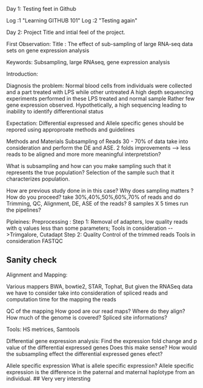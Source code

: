 Day 1: Testing feet in Github

Log :1 "Learning GITHUB 101"
Log :2 "Testing again"

Day 2:
Project Title and intial feel of the project.


First Observation: Title : The effect of sub-sampling of large RNA-seq data sets on gene expression analysis

Keywords: Subsampling, large RNAseq, gene expression analysis

Introduction:

Diagnosis the problem:
Normal blood cells from individuals were collected and a part treated with LPS while other untreated
A high depth sequencing experiments performed in these LPS treated and normal sample
Rather few gene expression observed. Hypothetically, a high sequencing leading to inability to identify differentional status 

Expectation:
Differential expressed and Allele specific genes should be repored using approproate methods and guidelines


Methods and Materials
Subsampling of Reads
30 - 70% of data take into consideration and perform the DE and ASE. 
2 folds improvements --> less reads to be aligned and more more meaningful interpretstion?

What is subsampling and how can you make sampling such that it represents the true population?
Selection of the sample such that it characterizes population.

How are previous study done in in this case? 
Why does sampling matters ?
How do you proceed?
take 30%,40%,50%,60%,70% of reads and do Trimming, QC, Alignment, DE, ASE of the reads?
 8 samples X 5 times run the pipelines?
 
 Pipleines:
Preprocessing : 
Step 1: Removal of adapters, low quality reads with q values less than some parameters; 
Tools in consideration -->Trimgalore, Cutadapt
Step 2: Quality Control of the trimmed reads 
Tools in consideration FASTQC

## Sanity check ##

Alignment and Mapping:

Various mappers BWA, bowtie2, STAR, Tophat, But given the RNASeq data we have to consider take into consideration of spliced reads and computation time for the mapping the reads

QC of the mapping 
How good are our read maps?
Where do they align?
How much of the genome is covered? 
Spliced site informations?

Tools: HS metrices, Samtools 

Differential gene expression analysis:
Find the expression fold change and p value of the differential expressed genes
Does this make sense?
How would the subsampling effect the differential expressed genes efect?

Allele specific expression 
What is allele specific expression?
Allele specific expression is the difference in the paternal and maternal haplotype from an individual. ## Very very intersting  








